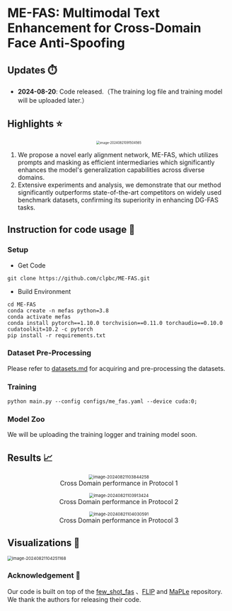 # ME-FAS: Multimodal Text Enhancement for Cross-Domain Face Anti-Spoofing

## Updates ⏱️

- **2024-08-20**: Code released.（The training log file and training model will be uploaded later.）

## Highlights ⭐

<figure style="text-align: center;">
<img src="https://clpbc-pic.oss-cn-nanjing.aliyuncs.com/img/202408210915632.png" alt="image-20240821091504565" style="zoom:50%;" />
</figure>



1. We propose a novel early alignment network, ME-FAS, which utilizes prompts and masking as efficient intermediaries which significantly enhances the model's generalization capabilities across diverse domains.
2.  Extensive experiments and analysis, we demonstrate that our method significantly outperforms state-of-the-art competitors on widely used benchmark datasets, confirming its superiority in enhancing DG-FAS tasks.

## Instruction for code usage 📄

### **Setup**

- Get Code

```shell
git clone https://github.com/clpbc/ME-FAS.git
```

- Build Environment

```shell
cd ME-FAS
conda create -n mefas python=3.8
conda activate mefas
conda install pytorch==1.10.0 torchvision==0.11.0 torchaudio==0.10.0 cudatoolkit=10.2 -c pytorch
pip install -r requirements.txt
```

### Dataset Pre-Processing

Please refer to [datasets.md](https://github.com/clpbc/ME-FAS/blob/main/data/datasets/processing/datasets.md) for acquiring and pre-processing the datasets.

### Training

```shell
python main.py --config configs/me_fas.yaml --device cuda:0;
```

### Model Zoo

We will be uploading the training logger and training model soon.

## Results 📈

<figure style="text-align: center;">
<img src="https://clpbc-pic.oss-cn-nanjing.aliyuncs.com/img/202408211038408.png" alt="image-20240821103844258" style="zoom: 67%;" />
    <figcaption>Cross Domain performance in Protocol 1</figcaption>
</figure>

<figure style="text-align: center;">
<img src="https://clpbc-pic.oss-cn-nanjing.aliyuncs.com/img/202408211039557.png" alt="image-20240821103913424" style="zoom:67%;" />
    <figcaption>Cross Domain performance in Protocol 2</figcaption>
</figure>

<figure style="text-align: center;">
<img src="https://clpbc-pic.oss-cn-nanjing.aliyuncs.com/img/202408211040682.png" alt="image-20240821104030591" style="zoom:67%;" />
    <figcaption>Cross Domain performance in Protocol 3</figcaption>
</figure>

## Visualizations 🎨

<img src="https://clpbc-pic.oss-cn-nanjing.aliyuncs.com/img/202408211042310.png" alt="image-20240821104251168" style="zoom:67%;" />

### Acknowledgement 🙏

Our code is built on top of the [few_shot_fas](https://github.com/hhsinping/few_shot_fas) 、[FLIP](https://github.com/koushiksrivats/FLIP) and [MaPLe](https://github.com/muzairkhattak/multimodal-prompt-learning) repository. We thank the authors for releasing their code.
